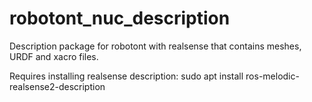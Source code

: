 # robotont_nuc_description

Description package for robotont with realsense that contains meshes, URDF and xacro files.

Requires installing realsense description: sudo apt install ros-melodic-realsense2-description
